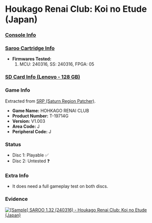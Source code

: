 # Houkago Renai Club: Koi no Etude (Japan)

### [Console Info](../../../../Info/Consoles/VA13/README.md)

### [Saroo Cartridge Info](../../../../Info/Cartridges/RetroGameParadiseStore/1.32F/README.md)

- <b>Firmwares Tested:</b>
  1. MCU: 240316, SS: 240316, FPGA: 05

### [SD Card Info (Lenovo - 128 GB)](../../../../Info/SdCards/Lenovo/128GB/fat32/README.md)

### Game Info

Extracted from [SRP (Saturn Region Patcher)](https://segaxtreme.net/resources/saturn-region-patcher.81/download).

- <b>Game Name:</b> HOHKAGO RENAI CLUB
- <b>Product Number:</b> T-19714G
- <b>Version:</b> V1.003
- <b>Area Code:</b> J
- <b>Peripheral Code:</b> J

### Status

- Disc 1: Playable :white_check_mark:
- Disc 2: Untested :question:

### Extra Info

- It does need a full gameplay test on both discs.

### Evidence

[![[Sample] SAROO 1.32 (240316) - Houkago Renai Club: Koi no Etude (Japan)](https://img.youtube.com/vi/bIu0j0HMe-I/0.jpg)](https://www.youtube.com/watch?v=bIu0j0HMe-I)
